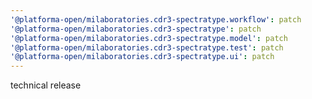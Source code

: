 ```yaml
---
'@platforma-open/milaboratories.cdr3-spectratype.workflow': patch
'@platforma-open/milaboratories.cdr3-spectratype': patch
'@platforma-open/milaboratories.cdr3-spectratype.model': patch
'@platforma-open/milaboratories.cdr3-spectratype.test': patch
'@platforma-open/milaboratories.cdr3-spectratype.ui': patch
---
```


technical release
